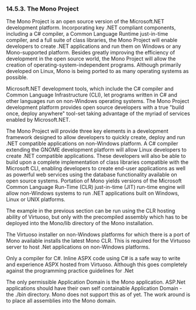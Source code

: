 <div id="rthaspvsmono" class="section">

<div class="titlepage">

<div>

<div>

### 14.5.3. The Mono Project

</div>

</div>

</div>

The Mono Project is an open source version of the Microsoft.NET
development platform. Incorporating key .NET compliant components,
including a C# compiler, a Common Language Runtime just-in-time
compiler, and a full suite of class libraries, the Mono Project will
enable developers to create .NET applications and run them on Windows or
any Mono-supported platform. Besides greatly improving the efficiency of
development in the open source world, the Mono Project will allow the
creation of operating-system-independent programs. Although primarily
developed on Linux, Mono is being ported to as many operating systems as
possible.

Microsoft.NET development tools, which include the C# compiler and
Common Language Infrastructure (CLI), let programs written in C# and
other languages run on non-Windows operating systems. The Mono Project
development platform provides open source developers with a true "build
once, deploy anywhere" tool-set taking advantage of the myriad of
services enabled by Microsoft.NET.

The Mono Project will provide three key elements in a development
framework designed to allow developers to quickly create, deploy and run
.NET compatible applications on non-Windows platform. A C# compiler
extending the GNOME development platform will allow Linux developers to
create .NET compatible applications. These developers will also be able
to build upon a complete implementation of class libraries compatible
with the Microsoft CLI, enabling developers to create end-user
applications as well as powerful web services using the database
functionality available on open source systems. Portation of Mono yields
versions of the Microsoft Common Language Run-Time (CLR) just-in-time
(JIT) run-time engine will allow non-Windows systems to run .NET
applications built on Windows, Linux or UNIX platforms.

The example in the previous section can be run using the CLR hosting
ability of Virtuoso, but only with the precompiled assembly which has to
be deployed into the Mono/lib directory of the Mono installation.

The Virtuoso installer on non-Windows platforms for which there is a
port of Mono available installs the latest Mono CLR. This is required
for the Virtuoso server to host .Net applications on non-Windows
platforms.

Only a compiler for C#. Inline ASPX code using C# is a safe way to write
and experience ASPX hosted from Virtuoso. Although this goes completely
against the programming practice guidelines for .Net

The only permissible Application Domain is the Mono application. ASP.Net
applications should have their own self containable Application Domain -
the ./bin directory. Mono does not support this as of yet. The work
around is to place all assemblies into the Mono domain.

</div>
